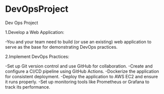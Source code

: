 # DevOpsProject
Dev Ops Project 


1.Develop a Web Application:

-You and your team need to build (or use an existing) web application to serve as the base for demonstrating DevOps practices.

2.Implement DevOps Practices:

-Set up Git version control and use GitHub for collaboration.
-Create and configure a CI/CD pipeline using GitHub Actions.
-Dockerize the application for consistent deployment.
-Deploy the application to AWS EC2 and ensure it runs properly.
-Set up monitoring tools like Prometheus or Grafana to track its performance.
